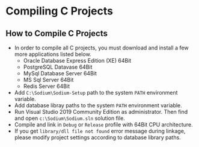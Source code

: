 # Compiling C Projects

## How to Compile C Projects

* In order to compile all C projects, you must download and install a few more applications listed below.
  * Oracle Database Express Edition \(XE\) 64Bit
  * PostgreSQL Datavase 64Bit
  * MySql Database Server 64Bit
  * MS Sql Server 64Bit
  * Redis Server 64Bit
* Add `C:\Sodium\Sodium-Setup` path to the system `PATH` environment variable.
* Add database libray paths to the system `PATH` environment variable.
* Run Visual Studio 2019 Community Edition as administrator. Then find and open `c:\Sodium\Sodium.sln` solution file.
* Compile and link in `Debug` or `Release` profile with 64Bit CPU architecture.
* If you get `library/dll file not found` error message during linkage, please modify project settings according to database library paths.

